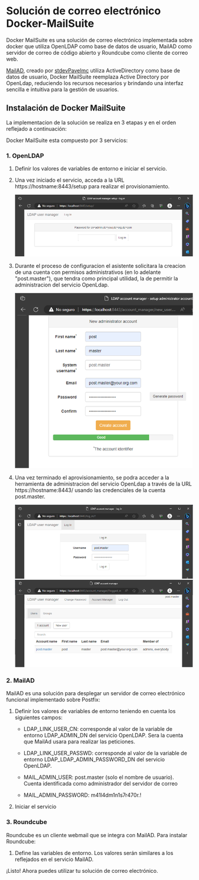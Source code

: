 # Solución de correo electrónico Docker-MailSuite
Docker MailSuite es una solución de correo electrónico implementada sobre docker que utiliza OpenLDAP como base de datos de usuario, MailAD como servidor de correo de código abierto y Roundcube como cliente de correo web.

[MailAD](https://github.com/stdevPavelmc/mailad-docker/), creado por [stdevPavelmc](https://github.com/stdevPavelmc) utiliza ActiveDirectory como base de datos de usuario, Docker MailSuite reemplaza Active Directory por OpenLdap, reduciendo los recursos necesarios y brindando una interfaz sencilla e intuitiva para la gestión de usuarios.



## Instalación de Docker MailSuite
La implementacion de la solución se realiza en 3 etapas y en el orden reflejado a continuación:

Docker MailSuite esta compuesto por 3 servicios:
### 1. OpenLDAP

1. Definir los valores de variables de entorno e iniciar el servicio.
2. Una vez iniciado el servicio, acceda a la URL https://hostname:8443/setup para realizar el provisionamiento.
   
   ![Provisionamiento OpenLdap](https://github.com/adrianrp1988/wharehouse/blob/main/Docker-MailSuite/1-OpenLdap-Setup-Auth.png?raw=true "OpenLdap Setup")
4. Durante el proceso de configuracion el asistente solicitara la creacion de una cuenta con permisos administrativos (en lo adelante "post.master"), que tendra como principal utilidad, la de permitir la administracion del servicio OpenLdap.

   ![Provisionamiento OpenLdap](https://github.com/adrianrp1988/wharehouse/blob/main/Docker-MailSuite/2-OpenLdap-Setup-AdminAccount.png?raw=true "OpenLdap Setup")
6. Una vez terminado el aprovisionamiento, se podra acceder a la herramienta de administracion del servicio OpenLdap a través de la URL https://hostname:8443/ usando las credenciales de la cuenta post.master.

   ![Provisionamiento OpenLdap](https://github.com/adrianrp1988/wharehouse/blob/main/Docker-MailSuite/3-OpenLdap-Auth.png?raw=true)
   ![Provisionamiento OpenLdap](https://github.com/adrianrp1988/wharehouse/blob/main/Docker-MailSuite/4-OpenLdap-Account%20Management.png?raw=true)

### 2. MailAD

MailAD es una solución para desplegar un servidor de correo electrónico funcional implementado sobre Postfix:

1. Definir los valores de variables de entorno teniendo en cuenta los siguientes campos:

      - LDAP_LINK_USER_CN: corresponde al valor de la variable de entorno LDAP_ADMIN_DN del servicio OpenLDAP. Sera la cuenta que MailAd usara para realizar las peticiones.
	
      - LDAP_LINK_USER_PASSWD: corresponde al valor de la variable de entorno LDAP_LDAP_ADMIN_PASSWORD_DN del servicio OpenLDAP.
	
      - MAIL_ADMIN_USER: post.master (solo el nombre de usuario). Cuenta identificada como administrador del servidor de correo
	
      - MAIL_ADMIN_PASSWORD: m41l4dm1n1s7r470r.!

3. Iniciar el servicio

### 3. Roundcube

Roundcube es un cliente webmail que se integra con MailAD. 
Para instalar Roundcube:

1. Define las variables de entorno. Los valores serán similares a los reflejados en el servicio MailAD.

¡Listo! Ahora puedes utilizar tu solución de correo electrónico.
